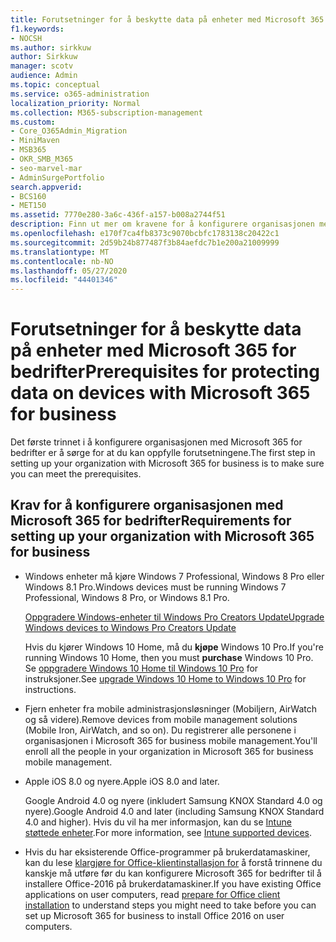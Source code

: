 ```yaml
---
title: Forutsetninger for å beskytte data på enheter med Microsoft 365 for bedrifter
f1.keywords:
- NOCSH
ms.author: sirkkuw
author: Sirkkuw
manager: scotv
audience: Admin
ms.topic: conceptual
ms.service: o365-administration
localization_priority: Normal
ms.collection: M365-subscription-management
ms.custom:
- Core_O365Admin_Migration
- MiniMaven
- MSB365
- OKR_SMB_M365
- seo-marvel-mar
- AdminSurgePortfolio
search.appverid:
- BCS160
- MET150
ms.assetid: 7770e280-3a6c-436f-a157-b008a2744f51
description: Finn ut mer om kravene for å konfigurere organisasjonen med Microsoft 365 for bedrifter og beskytte arbeidsdata på brukernes enheter.
ms.openlocfilehash: e170f7ca4fb8373c9070bcbfc1783138c20422c1
ms.sourcegitcommit: 2d59b24b877487f3b84aefdc7b1e200a21009999
ms.translationtype: MT
ms.contentlocale: nb-NO
ms.lasthandoff: 05/27/2020
ms.locfileid: "44401346"
---
```

# <a name="prerequisites-for-protecting-data-on-devices-with-microsoft-365-for-business"></a><span data-ttu-id="f34d2-103">Forutsetninger for å beskytte data på enheter med Microsoft 365 for bedrifter</span><span class="sxs-lookup"><span data-stu-id="f34d2-103">Prerequisites for protecting data on devices with Microsoft 365 for business</span></span>

<span data-ttu-id="f34d2-104">Det første trinnet i å konfigurere organisasjonen med Microsoft 365 for bedrifter er å sørge for at du kan oppfylle forutsetningene.</span><span class="sxs-lookup"><span data-stu-id="f34d2-104">The first step in setting up your organization with Microsoft 365 for business is to make sure you can meet the prerequisites.</span></span>
  
## <a name="requirements-for-setting-up-your-organization-with-microsoft-365-for-business"></a><span data-ttu-id="f34d2-105">Krav for å konfigurere organisasjonen med Microsoft 365 for bedrifter</span><span class="sxs-lookup"><span data-stu-id="f34d2-105">Requirements for setting up your organization with Microsoft 365 for business</span></span>

- <span data-ttu-id="f34d2-106">Windows enheter må kjøre Windows 7 Professional, Windows 8 Pro eller Windows 8.1 Pro.</span><span class="sxs-lookup"><span data-stu-id="f34d2-106">Windows devices must be running Windows 7 Professional, Windows 8 Pro, or Windows 8.1 Pro.</span></span>
    
    [<span data-ttu-id="f34d2-107">Oppgradere Windows-enheter til Windows Pro Creators Update</span><span class="sxs-lookup"><span data-stu-id="f34d2-107">Upgrade Windows devices to Windows Pro Creators Update</span></span>](upgrade-to-windows-pro-creators-update.md)
    
    <span data-ttu-id="f34d2-108">Hvis du kjører Windows 10 Home, må du **kjøpe** Windows 10 Pro.</span><span class="sxs-lookup"><span data-stu-id="f34d2-108">If you're running Windows 10 Home, then you must **purchase** Windows  10 Pro.</span></span> <span data-ttu-id="f34d2-109">Se [oppgradere Windows 10 Home til Windows 10 Pro](https://support.office.com/article/0aee10c1-4d34-43ee-a325-579c6c2df90e?ui=en-US&rs=en-US&ad=US) for instruksjoner.</span><span class="sxs-lookup"><span data-stu-id="f34d2-109">See [upgrade Windows 10 Home to Windows 10 Pro](https://support.office.com/article/0aee10c1-4d34-43ee-a325-579c6c2df90e?ui=en-US&rs=en-US&ad=US) for instructions.</span></span> 
    
- <span data-ttu-id="f34d2-110">Fjern enheter fra mobile administrasjonsløsninger (Mobiljern, AirWatch og så videre).</span><span class="sxs-lookup"><span data-stu-id="f34d2-110">Remove devices from mobile management solutions (Mobile Iron, AirWatch, and so on).</span></span> <span data-ttu-id="f34d2-111">Du registrerer alle personene i organisasjonen i Microsoft 365 for business mobile management.</span><span class="sxs-lookup"><span data-stu-id="f34d2-111">You'll enroll all the people in your organization in Microsoft 365 for business mobile management.</span></span>
    
- <span data-ttu-id="f34d2-112">Apple iOS 8.0 og nyere.</span><span class="sxs-lookup"><span data-stu-id="f34d2-112">Apple iOS 8.0 and later.</span></span>
    
    <span data-ttu-id="f34d2-113">Google Android 4.0 og nyere (inkludert Samsung KNOX Standard 4.0 og nyere).</span><span class="sxs-lookup"><span data-stu-id="f34d2-113">Google Android 4.0 and later (including Samsung KNOX Standard 4.0 and higher).</span></span> <span data-ttu-id="f34d2-114">Hvis du vil ha mer informasjon, kan du se [Intune støttede enheter](https://go.microsoft.com/fwlink/p/?linkid=852307).</span><span class="sxs-lookup"><span data-stu-id="f34d2-114">For more information, see [Intune supported devices](https://go.microsoft.com/fwlink/p/?linkid=852307).</span></span>
    
- <span data-ttu-id="f34d2-115">Hvis du har eksisterende Office-programmer på brukerdatamaskiner, kan du lese [klargjøre for Office-klientinstallasjon for](prepare-for-office-client-deployment.md) å forstå trinnene du kanskje må utføre før du kan konfigurere Microsoft 365 for bedrifter til å installere Office-2016 på brukerdatamaskiner.</span><span class="sxs-lookup"><span data-stu-id="f34d2-115">If you have existing Office applications on user computers, read [prepare for Office client installation](prepare-for-office-client-deployment.md) to understand steps you might need to take before you can set up Microsoft 365 for business to install Office 2016 on user computers.</span></span> 
